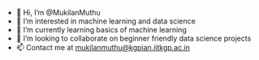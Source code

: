 - 👋 Hi, I’m @MukilanMuthu
- 👀 I’m interested in machine learning and data science
- 🌱 I’m currently learning basics of machine learning
- 💞️ I’m looking to collaborate on beginner friendly data science projects
- 📫 Contact me at mukilanmuthu@kgpian.iitkgp.ac.in

<!---
MukilanMuthu/MukilanMuthu is a ✨ special ✨ repository because its `README.md` (this file) appears on your GitHub profile.
You can click the Preview link to take a look at your changes.
--->
